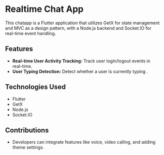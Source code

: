 # Realtime Chat App

This chatapp is a Flutter application that utilizes GetX for state management and MVC as a design pattern, with a Node.js backend and Socket.IO for real-time event handling.

## Features

- **Real-time User Activity Tracking:** Track user login/logout events in real-time.
- **User Typing Detection:** Detect whether a user is currently typing .

## Technologies Used

- Flutter
- GetX
- Node.js
- Socket.IO

## Contributions
-  Developers can integrate features like voice, video calling, and adding theme settings.

